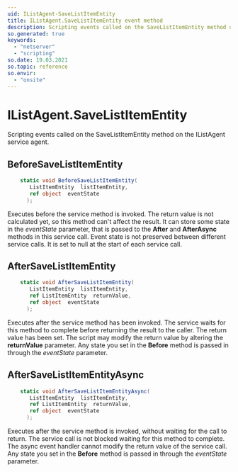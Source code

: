 ```yaml
---
uid: IListAgent-SaveListItemEntity
title: IListAgent.SaveListItemEntity event method
description: Scripting events called on the SaveListItemEntity method on the IListAgent service agent.
so.generated: true
keywords:
  - "netserver"
  - "scripting"
so.date: 19.03.2021
so.topic: reference
so.envir:
  - "onsite"
---
```

# IListAgent.SaveListItemEntity

Scripting events called on the <see cref='M:SuperOffice.CRM.Services.IListAgent.SaveListItemEntity'>SaveListItemEntity</see> method on the <see cref='IListAgent'>IListAgent</see>  service agent.

## BeforeSaveListItemEntity
```cs
    static void BeforeSaveListItemEntity(
       ListItemEntity  listItemEntity,
       ref object  eventState
      );
```
Executes before the service method is invoked.
The return value is not calculated yet, so this method can't affect the result.
It can store some state in the *eventState* parameter, that is passed to the **After** and **AfterAsync** methods in this service call.
Event state is not preserved between different service calls. It is set to null at the start of each service call.
## AfterSaveListItemEntity
```cs
    static void AfterSaveListItemEntity(
       ListItemEntity  listItemEntity,
       ref ListItemEntity  returnValue,
       ref object  eventState
      );
```
Executes after the service method has been invoked. The service waits for this method to complete before returning the result to the caller.
The return value has been set. The script may modify the return value by altering the **returnValue** parameter.
Any state you set in the **Before** method is passed in through the *eventState* parameter.
## AfterSaveListItemEntityAsync
```cs
    static void AfterSaveListItemEntityAsync(
       ListItemEntity  listItemEntity,
       ref ListItemEntity  returnValue,
       ref object  eventState
      );
```
Executes after the service method is invoked, without waiting for the call to return.
The service call is not blocked waiting for this method to complete.
The async event handler cannot modify the return value of the service call.
Any state you set in the **Before** method is passed in through the *eventState* parameter.


